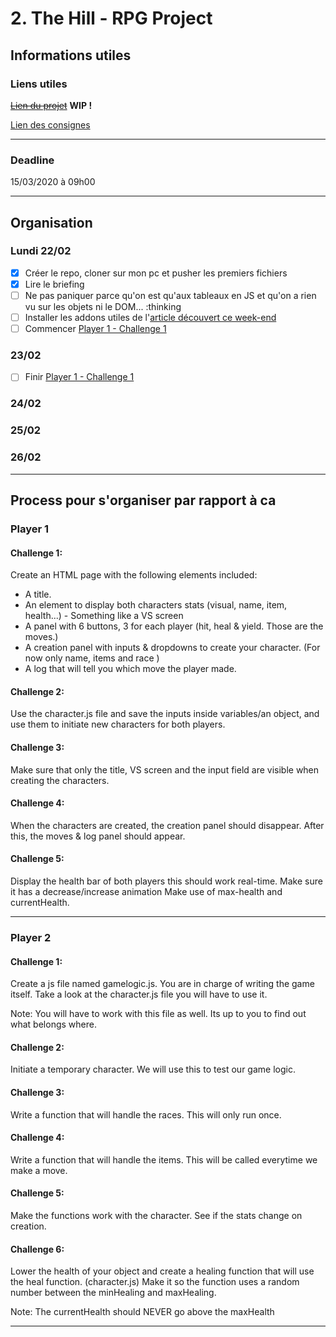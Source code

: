 # 2. The Hill - RPG Project
## Informations utiles
### Liens utiles
~~[Lien du projet](#)~~  **WIP !**

[Lien des consignes](https://github.com/becodeorg/BXL-Swartz-4-27/tree/master/2.The-Hill/1.Javascript/rpg-project)

---


### Deadline
15/03/2020 à 09h00

---

## Organisation
### Lundi 22/02
- [x] Créer le repo, cloner sur mon pc et pusher les premiers fichiers
- [x] Lire le briefing
- [ ] Ne pas paniquer parce qu'on est qu'aux tableaux en JS et qu'on a rien vu sur les objets ni le DOM... :thinking
- [ ] Installer les addons utiles de l'[article découvert ce week-end](https://dev.to/ratuloss/my-productivity-setup-vs-code-4o9d)  
- [ ] Commencer [Player 1 - Challenge 1](#challenge-1)

### 23/02
- [ ] Finir [Player 1 - Challenge 1](#challenge-1)
### 24/02

### 25/02

### 26/02

---


## Process pour s'organiser par rapport à ca
### Player 1
#### **Challenge 1:**  
Create an HTML page with the following elements included:

- A title.
- An element to display both characters stats (visual, name, item, health...) - Something like a VS screen
- A panel with 6 buttons, 3 for each player (hit, heal & yield. Those are the moves.)
- A creation panel with inputs & dropdowns to create your character. (For now only name, items and race )
- A log that will tell you which move the player made.

#### **Challenge 2:**
Use the character.js file and save the inputs inside variables/an object, and use them to initiate new characters for both players.

#### **Challenge 3:**
Make sure that only the title, VS screen and the input field are visible when creating the characters.

#### **Challenge 4:**
When the characters are created, the creation panel should disappear. After this, the moves & log panel should appear.

#### **Challenge 5:**
Display the health bar of both players this should work real-time. Make sure it has a decrease/increase animation Make use of max-health and currentHealth.

---

### Player 2
#### **Challenge 1:**
Create a js file named gamelogic.js. You are in charge of writing the game itself. Take a look at the character.js file you will have to use it.

Note: You will have to work with this file as well. Its up to you to find out what belongs where.

#### **Challenge 2:**
Initiate a temporary character. We will use this to test our game logic.

#### **Challenge 3:**
Write a function that will handle the races. This will only run once.

#### **Challenge 4:**
Write a function that will handle the items. This will be called everytime we make a move.

#### **Challenge 5:**
Make the functions work with the character. See if the stats change on creation.

#### **Challenge 6:**
Lower the health of your object and create a healing function that will use the heal function. (character.js) Make it so the function uses a random number between the minHealing and maxHealing.

Note: The currentHealth should NEVER go above the maxHealth

---

